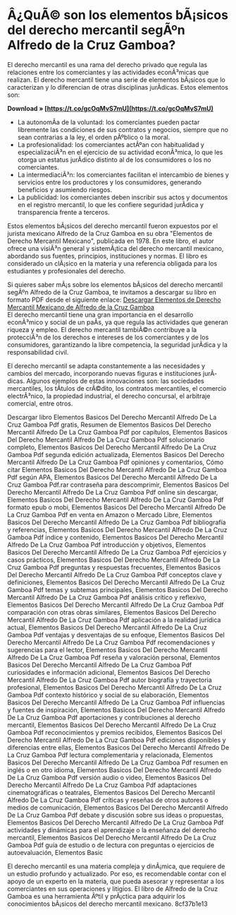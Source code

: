 # Â¿QuÃ© son los elementos bÃ¡sicos del derecho mercantil segÃºn Alfredo de la Cruz Gamboa?
 
El derecho mercantil es una rama del derecho privado que regula las relaciones entre los comerciantes y las actividades econÃ³micas que realizan. El derecho mercantil tiene una serie de elementos bÃ¡sicos que lo caracterizan y lo diferencian de otras disciplinas jurÃ­dicas. Estos elementos son:
 
**Download » [https://t.co/gcOqMvS7mU](https://t.co/gcOqMvS7mU)**


 
- La autonomÃ­a de la voluntad: los comerciantes pueden pactar libremente las condiciones de sus contratos y negocios, siempre que no sean contrarias a la ley, el orden pÃºblico o la moral.
- La profesionalidad: los comerciantes actÃºan con habitualidad y especializaciÃ³n en el ejercicio de su actividad econÃ³mica, lo que les otorga un estatus jurÃ­dico distinto al de los consumidores o los no comerciantes.
- La intermediaciÃ³n: los comerciantes facilitan el intercambio de bienes y servicios entre los productores y los consumidores, generando beneficios y asumiendo riesgos.
- La publicidad: los comerciantes deben inscribir sus actos y documentos en el registro mercantil, lo que les confiere seguridad jurÃ­dica y transparencia frente a terceros.

Estos elementos bÃ¡sicos del derecho mercantil fueron expuestos por el jurista mexicano Alfredo de la Cruz Gamboa en su obra "Elementos de Derecho Mercantil Mexicano", publicada en 1978. En este libro, el autor ofrece una visiÃ³n general y sistemÃ¡tica del derecho mercantil mexicano, abordando sus fuentes, principios, instituciones y normas. El libro es considerado un clÃ¡sico en la materia y una referencia obligada para los estudiantes y profesionales del derecho.
 
Si quieres saber mÃ¡s sobre los elementos bÃ¡sicos del derecho mercantil segÃºn Alfredo de la Cruz Gamboa, te invitamos a descargar su libro en formato PDF desde el siguiente enlace:
 [Descargar Elementos de Derecho Mercantil Mexicano de Alfredo de la Cruz Gamboa](https://www.mediafire.com/file/6x9w7d8w7w9w7d8/Elementos_Basicos_Del_Derecho_Mercantil_Alfredo_De_La_Cruz_Gamboa_Pdf.rar/file)  
El derecho mercantil tiene una gran importancia en el desarrollo econÃ³mico y social de un paÃ­s, ya que regula las actividades que generan riqueza y empleo. El derecho mercantil tambiÃ©n contribuye a la protecciÃ³n de los derechos e intereses de los comerciantes y de los consumidores, garantizando la libre competencia, la seguridad jurÃ­dica y la responsabilidad civil.
 
El derecho mercantil se adapta constantemente a las necesidades y cambios del mercado, incorporando nuevas figuras e instituciones jurÃ­dicas. Algunos ejemplos de estas innovaciones son: las sociedades mercantiles, los tÃ­tulos de crÃ©dito, los contratos mercantiles, el comercio electrÃ³nico, la propiedad industrial, el derecho concursal, el arbitraje comercial, entre otros.
 
Descargar libro Elementos Basicos Del Derecho Mercantil Alfredo De La Cruz Gamboa Pdf gratis,  Resumen de Elementos Basicos Del Derecho Mercantil Alfredo De La Cruz Gamboa Pdf por capítulos,  Elementos Basicos Del Derecho Mercantil Alfredo De La Cruz Gamboa Pdf solucionario completo,  Elementos Basicos Del Derecho Mercantil Alfredo De La Cruz Gamboa Pdf segunda edición actualizada,  Elementos Basicos Del Derecho Mercantil Alfredo De La Cruz Gamboa Pdf opiniones y comentarios,  Cómo citar Elementos Basicos Del Derecho Mercantil Alfredo De La Cruz Gamboa Pdf según APA,  Elementos Basicos Del Derecho Mercantil Alfredo De La Cruz Gamboa Pdf.rar contraseña para descomprimir,  Elementos Basicos Del Derecho Mercantil Alfredo De La Cruz Gamboa Pdf online sin descargar,  Elementos Basicos Del Derecho Mercantil Alfredo De La Cruz Gamboa Pdf formato epub o mobi,  Elementos Basicos Del Derecho Mercantil Alfredo De La Cruz Gamboa Pdf en venta en Amazon o Mercado Libre,  Elementos Basicos Del Derecho Mercantil Alfredo De La Cruz Gamboa Pdf bibliografía y referencias,  Elementos Basicos Del Derecho Mercantil Alfredo De La Cruz Gamboa Pdf indice y contenido,  Elementos Basicos Del Derecho Mercantil Alfredo De La Cruz Gamboa Pdf introducción y objetivos,  Elementos Basicos Del Derecho Mercantil Alfredo De La Cruz Gamboa Pdf ejercicios y casos prácticos,  Elementos Basicos Del Derecho Mercantil Alfredo De La Cruz Gamboa Pdf preguntas y respuestas frecuentes,  Elementos Basicos Del Derecho Mercantil Alfredo De La Cruz Gamboa Pdf conceptos clave y definiciones,  Elementos Basicos Del Derecho Mercantil Alfredo De La Cruz Gamboa Pdf temas y subtemas principales,  Elementos Basicos Del Derecho Mercantil Alfredo De La Cruz Gamboa Pdf análisis crítico y reflexivo,  Elementos Basicos Del Derecho Mercantil Alfredo De La Cruz Gamboa Pdf comparación con otras obras similares,  Elementos Basicos Del Derecho Mercantil Alfredo De La Cruz Gamboa Pdf aplicación a la realidad jurídica actual,  Elementos Basicos Del Derecho Mercantil Alfredo De La Cruz Gamboa Pdf ventajas y desventajas de su enfoque,  Elementos Basicos Del Derecho Mercantil Alfredo De La Cruz Gamboa Pdf recomendaciones y sugerencias para el lector,  Elementos Basicos Del Derecho Mercantil Alfredo De La Cruz Gamboa Pdf reseña y valoración personal,  Elementos Basicos Del Derecho Mercantil Alfredo De La Cruz Gamboa Pdf curiosidades e información adicional,  Elementos Basicos Del Derecho Mercantil Alfredo De La Cruz Gamboa Pdf autor biografía y trayectoria profesional,  Elementos Basicos Del Derecho Mercantil Alfredo De La Cruz Gamboa Pdf contexto histórico y social de su elaboración,  Elementos Basicos Del Derecho Mercantil Alfredo De La Cruz Gamboa Pdf influencias y fuentes de inspiración,  Elementos Basicos Del Derecho Mercantil Alfredo De La Cruz Gamboa Pdf aportaciones y contribuciones al derecho mercantil,  Elementos Basicos Del Derecho Mercantil Alfredo De La Cruz Gamboa Pdf reconocimientos y premios recibidos,  Elementos Basicos Del Derecho Mercantil Alfredo De La Cruz Gamboa Pdf ediciones disponibles y diferencias entre ellas,  Elementos Basicos Del Derecho Mercantil Alfredo De La Cruz Gamboa Pdf lectura complementaria y relacionada,  Elementos Basicos Del Derecho Mercantil Alfredo De La Cruz Gamboa Pdf resumen en inglés o en otro idioma,  Elementos Basicos Del Derecho Mercantil Alfredo De La Cruz Gamboa Pdf versión audio o video,  Elementos Basicos Del Derecho Mercantil Alfredo De La Cruz Gamboa Pdf adaptaciones cinematográficas o teatrales,  Elementos Basicos Del Derecho Mercantil Alfredo De La Cruz Gamboa Pdf críticas y reseñas de otros autores o medios de comunicación,  Elementos Basicos Del Derecho Mercantil Alfredo De La Cruz Gamboa Pdf debate y discusión sobre sus ideas o propuestas,  Elementos Basicos Del Derecho Mercantil Alfredo De La Cruz Gamboa Pdf actividades y dinámicas para el aprendizaje o la enseñanza del derecho mercantil,  Elementos Basicos Del Derecho Mercantil Alfredo De La Cruz Gamboa Pdf guía de estudio o de lectura con preguntas o ejercicios de autoevaluación,  Elementos Basic
 
El derecho mercantil es una materia compleja y dinÃ¡mica, que requiere de un estudio profundo y actualizado. Por eso, es recomendable contar con el apoyo de un experto en la materia, que pueda asesorar y representar a los comerciantes en sus operaciones y litigios. El libro de Alfredo de la Cruz Gamboa es una herramienta Ãºtil y prÃ¡ctica para adquirir los conocimientos bÃ¡sicos del derecho mercantil mexicano.
 8cf37b1e13
 
